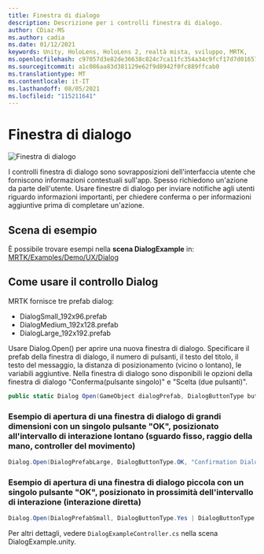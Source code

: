 ```yaml
---
title: Finestra di dialogo
description: Descrizione per i controlli finestra di dialogo.
author: CDiaz-MS
ms.author: cadia
ms.date: 01/12/2021
keywords: Unity, HoloLens, HoloLens 2, realtà mista, sviluppo, MRTK,
ms.openlocfilehash: c97057d3e82de36638c824c7ca11fc354a34c9fcf17d7d0165753f1dc88cc375
ms.sourcegitcommit: a1c086aa83d381129e62f9d8942f0fc889ffcab0
ms.translationtype: MT
ms.contentlocale: it-IT
ms.lasthandoff: 08/05/2021
ms.locfileid: "115211641"
---
```

# <a name="dialog"></a>Finestra di dialogo

![Finestra di dialogo](../images/dialog/MRTK_UX_Dialog_Main.png)

I controlli finestra di dialogo sono sovrapposizioni dell'interfaccia utente che forniscono informazioni contestuali sull'app. Spesso richiedono un'azione da parte dell'utente. Usare finestre di dialogo per inviare notifiche agli utenti riguardo informazioni importanti, per chiedere conferma o per informazioni aggiuntive prima di completare un'azione.

## <a name="example-scene"></a>Scena di esempio

È possibile trovare esempi nella **scena DialogExample** in: [MRTK/Examples/Demo/UX/Dialog](https://github.com/microsoft/MixedRealityToolkit-Unity/tree/mrtk_development/Assets/MRTK/Examples/Demos/UX/Dialog)

## <a name="how-to-use-dialog-control"></a>Come usare il controllo Dialog

MRTK fornisce tre prefab dialog:

- DialogSmall_192x96.prefab
- DialogMedium_192x128.prefab
- DialogLarge_192x192.prefab

Usare Dialog.Open() per aprire una nuova finestra di dialogo. Specificare il prefab della finestra di dialogo, il numero di pulsanti, il testo del titolo, il testo del messaggio, la distanza di posizionamento (vicino o lontano), le variabili aggiuntive. Nella finestra di dialogo sono disponibili le opzioni della finestra di dialogo "Conferma(pulsante singolo)" e "Scelta (due pulsanti)".

```c#
public static Dialog Open(GameObject dialogPrefab, DialogButtonType buttons, string title, string message, bool placeForNearInteraction, System.Object variable = null)
```

### <a name="example-of-opening-large-dialog-with-single-ok-button-placed-at-far-interaction-range-gaze-hand-ray-motion-controller"></a>Esempio di apertura di una finestra di dialogo di grandi dimensioni con un singolo pulsante "OK", posizionato all'intervallo di interazione lontano (sguardo fisso, raggio della mano, controller del movimento)

```c#
Dialog.Open(DialogPrefabLarge, DialogButtonType.OK, "Confirmation Dialog, Large, Far", "This is an example of a large dialog with only one button, placed at far interaction range", false);
```

### <a name="example-of-opening-small-dialog-with-single-ok-button-placed-at-near-interaction-range-direct-hand-interaction"></a>Esempio di apertura di una finestra di dialogo piccola con un singolo pulsante "OK", posizionato in prossimità dell'intervallo di interazione (interazione diretta)

```c#
Dialog.Open(DialogPrefabSmall, DialogButtonType.Yes | DialogButtonType.No, "Confirmation Dialog, Small, Far", "This is an example of a small dialog with a choice message, placed at near interaction range", true);
```

Per altri dettagli, vedere `DialogExampleController.cs` nella scena DialogExample.unity.
